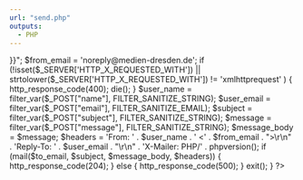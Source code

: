 ```yaml
---
url: "send.php"
outputs:
  - PHP
---
```

<?php

if ($_POST) {
  $to_email = "{{< email >}}";
  $from_email = 'noreply@medien-dresden.de';

  if (!isset($_SERVER['HTTP_X_REQUESTED_WITH'])
    || strtolower($_SERVER['HTTP_X_REQUESTED_WITH']) != 'xmlhttprequest'
  ) {
    http_response_code(400);
    die();
  } 

  $user_name  = filter_var($_POST["name"], FILTER_SANITIZE_STRING);
  $user_email = filter_var($_POST["email"], FILTER_SANITIZE_EMAIL);
  $subject    = filter_var($_POST["subject"], FILTER_SANITIZE_STRING);
  $message    = filter_var($_POST["message"], FILTER_SANITIZE_STRING);

  $message_body = $message;
  
  $headers = 
    'From: ' . $user_name . ' <' . $from_email . ">\r\n" .
    'Reply-To: ' . $user_email . "\r\n" .
    'X-Mailer: PHP/' . phpversion();
  
  if (mail($to_email, $subject, $message_body, $headers)) {
    http_response_code(204);
  } else {
    http_response_code(500);
  }

  exit();
}

?>